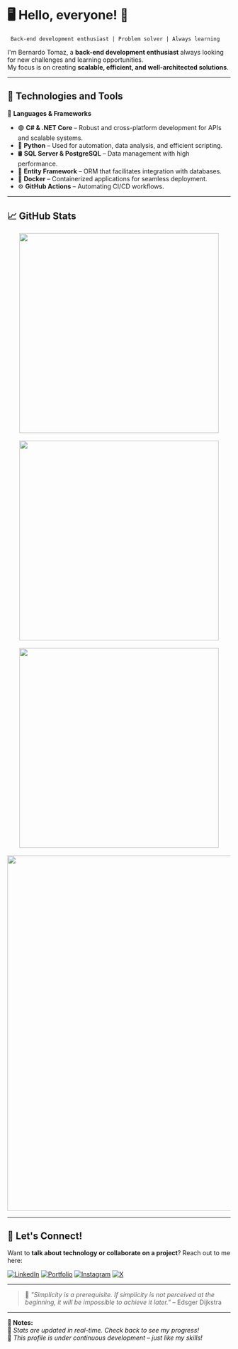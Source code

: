 # 🖥️ Hello, everyone! 👋

```
 Back-end development enthusiast | Problem solver | Always learning
```

I'm Bernardo Tomaz, a **back-end development enthusiast** always looking for new challenges and learning opportunities.  
My focus is on creating **scalable, efficient, and well-architected solutions**.

---

## 🚀 Technologies and Tools  

💾 **Languages & Frameworks**  
- 🟣 **C# & .NET Core** – Robust and cross-platform development for APIs and scalable systems.  
- 🐍 **Python** – Used for automation, data analysis, and efficient scripting.  
- 🛢 **SQL Server & PostgreSQL** – Data management with high performance.  
- 🔧 **Entity Framework** – ORM that facilitates integration with databases.  
- 🐳 **Docker** – Containerized applications for seamless deployment.  
- ⚙️ **GitHub Actions** – Automating CI/CD workflows.  

---

## 📈 GitHub Stats  

<div align="center">
   <!-- GitHub Stats -->
   <img src="https://github-readme-stats.vercel.app/api?username=BernTomaz&show_icons=true&theme=tokyonight" width="450">
   <br><br>
   
   <!-- Most Used Languages -->
   <img src="https://github-readme-stats.vercel.app/api/top-langs/?username=BernTomaz&layout=compact&theme=radical&hide=javascript,html" width="450">
   <br><br>

   <!-- GitHub Streak Stats -->
   <img src="https://github-readme-streak-stats.herokuapp.com/?user=BernTomaz&theme=radical" width="450">
   <br><br>

   <!-- GitHub Activity Graph -->
   <img src="https://github-readme-activity-graph.vercel.app/graph?username=BernTomaz&theme=dracula" width="800">
</div>

---

## 📡 **Let's Connect!**  

Want to **talk about technology or collaborate on a project**? Reach out to me here:  

[![LinkedIn](https://img.shields.io/badge/LinkedIn-0077B5?style=for-the-badge&logo=linkedin&logoColor=white)](https://www.linkedin.com/in/bernardo-tomaz-493a78136)
[![Portfolio](https://img.shields.io/badge/Portfolio-FF5722?style=for-the-badge&logo=google-chrome&logoColor=white)](https://berndev.online/)
[![Instagram](https://img.shields.io/badge/Instagram-E4405F?style=for-the-badge&logo=instagram&logoColor=white)](https://www.instagram.com/bern_tomaz/)
[![X](https://img.shields.io/badge/X-1DA1F2?style=for-the-badge&logo=x&logoColor=white)](https://twitter.com/Bern_30)

---

> 🚀 *"Simplicity is a prerequisite. If simplicity is not perceived at the beginning, it will be impossible to achieve it later."* – Edsger Dijkstra

---

**📝 Notes:**  
📌 *Stats are updated in real-time. Check back to see my progress!*  
📌 *This profile is under continuous development – just like my skills!*
